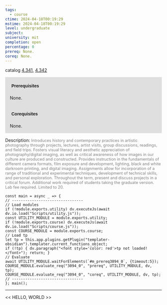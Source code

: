 ```yaml
---
tags:
  - course
ctime: 2024-04-18T00:19:29
mstime: 2024-04-18T00:19:29
level: undergraduate
subject: 
university: mit
completion: open
percentage: 0
prereq: None.
coreq: None.
---
```


catalog [4.341](http://student.mit.edu/catalog/m4c.html#4.341), [4.342](http://student.mit.edu/catalog/m4c.html#4.342)

<span style="display: block; padding: 15px; background-color: rgb(100, 100, 100, 0.2);"><font id="m_prereq3094_0" style="display: block; font-family: Arial, sans-serif; font-weight: bold; padding: 5px">Prerequisites</font><br><span id="prereq3094_0">None.</span></span>
<span style="display: block; padding: 15px; background-color: rgb(100, 100, 100, 0.2);"><font id="m_coreq3094_0" style="display: block; font-family: Arial, sans-serif; font-weight: bold; padding: 5px">Corequisites</font><br><span id="coreq3094_0">None.</span></span>

<font style="">Description:</font>
<font style="color: grey; font-size: 0.8rem;">Introduces history and contemporary practices in artistic photography through projects, lectures, artist visits, group discussions, readings, and field trips. Fosters visual literacy and aesthetic appreciation of photography/digital imaging, as well as critical awareness of how images in our culture are produced and constructed. Provides instruction in the fundamentals of different camera formats, film exposure and development, lighting, black and white darkroom printing, and digital imaging. Assignments allow for incorporation of a range of traditional and experimental techniques, development of technical skills, and personal exploration. Throughout the term, present and discuss projects in a critical forum. Additional work required of students taking the graduate version. Lab fee required. Limited to 20.</font>

```dataviewjs
const main = async _ => {
// --------------------------------
// Load modules
if (!module.exports.utility) dv.executeJs(await dv.io.load("Scripts/utility.js"));
const UTILITY_MODULE = module.exports.utility;
if (!module.exports.course) dv.executeJs(await dv.io.load("Scripts/course.js"));
const COURSE_MODULE = module.exports.course;
// Load tp
let tp = this.app.plugins.getPlugin("templater-obsidian").templater.current_functions_object;
if (!tp) { dv.paragraph("<font style='color: red'>tp not loaded!</font>"); return; }
// Evaluate
await UTILITY_MODULE.waitForElements(`#m_prereq3094_0`, {timeout:5});
COURSE_MODULE.evaluate_req("3094_0", "prereq", UTILITY_MODULE, dv, tp);
COURSE_MODULE.evaluate_req("3094_0", "coreq", UTILITY_MODULE, dv, tp);
// --------------------------------
}; main();
```

---

<< HELLO, WORLD >>
